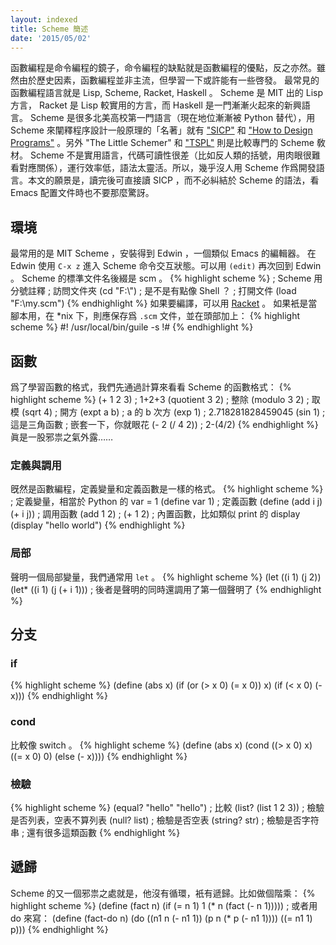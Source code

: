 ```yaml
---
layout: indexed
title: Scheme 簡述
date: '2015/05/02'
---
```

函數編程是命令編程的鏡子，命令編程的缺點就是函數編程的優點，反之亦然。雖然由於歷史因素，函數編程並非主流，但學習一下或許能有一些啓發。
最常見的函數編程語言就是 Lisp, Scheme, Racket, Haskell 。 Scheme 是 MIT 出的 Lisp 方言， Racket 是 Lisp 較實用的方言，而 Haskell 是一門漸漸火起來的新興語言。 Scheme 是很多北美高校第一門語言（現在地位漸漸被 Python 替代），用 Scheme 來闡釋程序設計一般原理的「名著」就有 ["SICP"](http://mitpress.mit.edu/sicp/) 和 ["How to Design Programs"](http://www.ccs.neu.edu/home/matthias/HtDP2e/) 。另外 "The Little Schemer" 和 ["TSPL"](http://www.scheme.com/tspl3/) 則是比較專門的 Scheme 敎材。
Scheme 不是實用語言，代碼可讀性很差（比如反人類的括號，用肉眼很難看對應關係），運行效率低，語法太靈活。所以，幾乎沒人用 Scheme 作爲開發語言。本文的願景是，讀完後可直接讀 SICP ，而不必糾結於 Scheme 的語法，看 Emacs 配置文件時也不要那麼驚訝。

## 環境
最常用的是 MIT Scheme ，安裝得到 Edwin ，一個類似 Emacs 的編輯器。
在 Edwin 使用 `C-x z` 進入 Scheme 命令交互狀態。可以用 `(edit)` 再次回到 Edwin 。
Scheme 的標準文件名後綴是 scm 。
{% highlight scheme %}
; Scheme 用分號註釋
; 訪問文件夾
(cd "F:\\") ; 是不是有點像 Shell ？
; 打開文件
(load "F:\\my.scm")
{% endhighlight %}
如果要編譯，可以用 [Racket](http://download.racket-lang.org/) 。
如果衹是當腳本用，在 *nix 下，則應保存爲 `.scm` 文件，並在頭部加上：
{% highlight scheme %}
#! /usr/local/bin/guile -s
!#
{% endhighlight %}

## 函數
爲了學習函數的格式，我們先通過計算來看看 Scheme 的函數格式：
{% highlight scheme %}
(+ 1 2 3) ; 1+2+3
(quotient 3 2) ; 整除
(modulo 3 2) ; 取模
(sqrt 4) ; 開方
(expt a b) ; a 的 b 次方
(exp 1) ; 2.718281828459045
(sin 1) ; 這是三角函數
; 嵌套一下，你就眼花
(- 2 (/ 4 2)) ; 2-(4/2)
{% endhighlight %}
眞是一股邪祟之氣外露……

### 定義與調用
旣然是函數編程，定義變量和定義函數是一樣的格式。
{% highlight scheme %}
; 定義變量，相當於 Python 的 var = 1
(define var 1)
; 定義函數
(define (add i j) (+ i j))
; 調用函數
(add 1 2) ; (+ 1 2)
; 內置函數，比如類似 print 的 display
(display "hello world")
{% endhighlight %}

### 局部
聲明一個局部變量，我們通常用 `let` 。
{% highlight scheme %}
(let ((i 1) (j 2))
(let* ((i 1) (j (+ i 1)))
; 後者是聲明的同時還調用了第一個聲明了
{% endhighlight %}

## 分支

### if
{% highlight scheme %}
(define (abs x)
	(if (or (> x 0) (= x 0))
		x)
	(if (< x 0)
		(- x)))
{% endhighlight %}

### cond
比較像 switch 。
{% highlight scheme %}
(define (abs x)
	(cond ((> x 0) x)
		((= x 0) 0)
		(else (- x))))
{% endhighlight %}

### 檢驗
{% highlight scheme %}
(equal? "hello" "hello") ; 比較
(list? (list 1 2 3)) ; 檢驗是否列表，空表不算列表
(null? list) ; 檢驗是否空表
(string? str) ; 檢驗是否字符串
; 還有很多這類函數
{% endhighlight %}

## 遞歸
Scheme 的又一個邪祟之處就是，他沒有循環，衹有遞歸。比如做個階乘：
{% highlight scheme %}
(define (fact n)
	(if (= n 1)
		1
		(* n (fact (- n 1)))))
; 或者用 do 來寫：
(define (fact-do n)
	(do ((n1 n (- n1 1)) (p n (* p (- n1 1)))) ((= n1 1) p)))
{% endhighlight %}